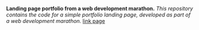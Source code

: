 **Landing page portfolio from a web development marathon.**
*This repository contains the code for a simple portfolio landing page, developed as part of a web development marathon.*
[link page](https://marathon-001-portfolio.netlify.app/)
